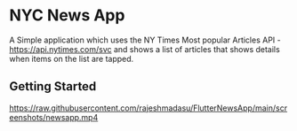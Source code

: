 # NYC News App

A Simple application which uses the NY Times Most popular Articles API -https://api.nytimes.com/svc and shows a list of articles that shows details when items on the list are tapped.

## Getting Started

https://raw.githubusercontent.com/rajeshmadasu/FlutterNewsApp/main/screenshots/newsapp.mp4
<!-- <img src="https://raw.githubusercontent.com/rajeshmadasu/FlutterNewsApp/main/screenshots/newsapp.mp4"  width="160" height="300" /> -->
